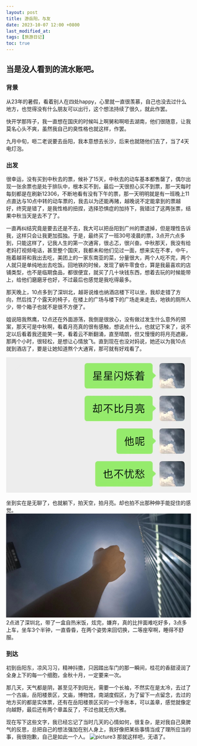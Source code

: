 ```yaml
---
layout: post
title: 游岳阳，与友
date: 2023-10-07 12:00 +0800
last_modified_at: 
tags: [旅游日记]
toc: true
---
```



## 当是没人看到的流水账吧。

### 背景
从23年的暑假，看着别人在四处happy，心里就一直很羡慕，自己也没去过什么地方，也觉得没有什么朋友可以出行，这个想法持续了很久，就此作罢。

快开学那阵子，我一直想在国庆的时候叫上啊舅和啊咂去湖南，他们很随意，让我莫名心头不爽，虽然我自己的臭性格也就这样，作罢。

九月中旬，咂二老说要去岳阳，我本意想去长沙，后来也就随他们去了，当了4天电灯泡。

### 出发
很幸运，没有买到中秋去的票，候补了15天，中秋去的动车基本都售罄了，偶尔出现一张余票也是处于排队中，根本买不到，最后一天很担心买不到票，那一天每时每刻都是在刷新12306，不断地看有没有下午的票，那一天明明就是有一班晚上11点直达与10点中转的动车票的，我去以为还能再赌，越晚说不定能拿到的票越好，终究是错了，是我性格的扭捏，选择恐惧症的加持下，我错过了这两张票，结果中秋当天是去不了了。

一直再纠结究竟是要去还是不去，我大可以把岳阳到广州的票退掉，但是理性告诉我，这样只会让我更加孤独。于是，最终买了一班30号凌晨的票，3点开六点多到，只能这样了，记我人生的第一次通宵，很忐忑，很兴奋。中秋那天，我没有给老妈打视频电话，甚至整个国庆，我都未和他们见过一面，想来实在不孝，中午，拖着越哥和我出去吃，美团上的一家东南亚的菜，分量很大，两个人吃不完，两个人就只是单纯地出去吃饭。回地铁的时候，发现了蜗牛零食仓，算是我最喜欢的店铺类型，也不是临期食品，都很便宜，就买了几十块钱东西，想着去玩的时候能带上，给他们磨磨牙也好，不过最后也感觉是我吃得最多。

那天晚上，10点多到了深圳北，越哥说维也纳酒店楼下可以坐，我却走错了方向，然后找了个露天的椅子，在楼上的广场与楼下的广场走来走去，地铁的厕所人少，带个箱子也就不是很不方便了。

姐说陪我熬鹰，12点还在外面游荡，我倒是很放心，没有做过发生什么意外的预案，那天可是中秋啊，看着月亮真的很有感触，想说点什么，也就记下来了，说不定以后看着我还能笑一笑，看着云不断翻涌，直至晴朗，但又慢慢的将月亮遮蔽，那两个小时，很轻松，是想让心情放飞。直到现在也没对妈说，她还以为我10点就到酒店了，要是让她知道熬个大通宵，那可就有好戏看了。

![picture1](_posts\pictures\2023_10_07\1.jpg "发疯文学")

坐到实在是无聊了，也就躺下，拍天空，拍月亮。却也拍不出那种伸手能捉住的感觉。
![picture2](_posts\pictures\2023_10_07\2.jpg "抓月亮")
2点进了深圳北，带了一盒自热米饭，炫完，嫌弃，真的比拌面难吃好多，3点多上车，坐车3个半钟，一直昏昏，在两个姿势来回切换，二等座窄啊，睡得不舒服。

### 到达
初到岳阳东，凉风习习，精神抖擞，只因踏出车门的那一瞬间，桂花的香甜浸润了全身上下的每一个细胞，金秋十月，一定要来一次。

那几天，天气都是阴，甚至见不到阳光，需要一个长袖，不然实在是太冷，去过了一个古庙，岳阳楼景区，文庙，博物馆，南湖度假区，为了留下一点留念，去过的地方买的都是实体票，还有在岳阳楼景区买的一个手账本，可以盖章，感觉就像定向越野，最后还有两个章盖反了，不过也就无伤大雅。

现在写下这些文字，我已经忘记了当时几天的心情如何，很复杂，是对我自己臭脾气的反思，总把自己的想法强加在别人身上，我好像把某些事情当成了理所应当的事，我很抱歉，自己是如此一个人。
![picture3](_posts\pictures\2023_10_07\3.jpg "岳阳楼")
那就这样吧，无语了。